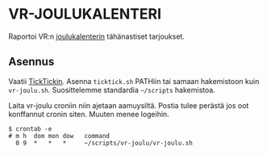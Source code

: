 VR-JOULUKALENTERI
=================

Raportoi VR:n [joulukalenterin][vrjoulu] tähänastiset tarjoukset.

Asennus
-------

Vaatii [TickTickin][ticktick]. Asenna `ticktick.sh` PATHiin tai samaan hakemistoon kuin `vr-joulu.sh`. Suosittelemme standardia `~/scripts` hakemistoa.

Laita vr-joulu croniin niin ajetaan aamuysiltä. Postia tulee perästä jos oot konffannut cronin siten. Muuten menee logeihin.

```shell
$ crontab -e
# m h  dom mon dow   command
  0 9  *   *   *     ~/scripts/vr-joulu/vr-joulu.sh
```

[vrjoulu]:http://netapps.fi/joulukalenteri/
[ticktick]:http://github.com/kristopolous/TickTick

